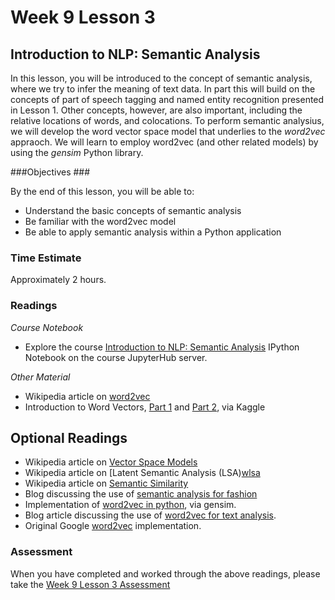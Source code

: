 # Week 9 Lesson 3 #
## Introduction to NLP: Semantic Analysis ##

In this lesson, you will be introduced to the concept of semantic
analysis, where we try to infer the meaning of text data. In part this
will build on the concepts of part of speech tagging and named entity
recognition presented in Lesson 1. Other concepts, however, are also
important, including the relative locations of words, and colocations.
To perform semantic analysius, we will develop the word vector space
model that underlies to the _word2vec_ appraoch. We will learn to employ
word2vec (and other related models) by using the _gensim_ Python
library. 
 
###Objectives ###

By the end of this lesson, you will be able to:

- Understand the basic concepts of semantic analysis
- Be familiar with the word2vec model
- Be able to apply semantic analysis within a Python application

### Time Estimate ###

Approximately 2 hours.

### Readings ####

_Course Notebook_

- Explore the course [Introduction to NLP: Semantic Analysis][l3nb]
IPython Notebook on the course JupyterHub server.

_Other Material_

- Wikipedia article on [word2vec][ww2v]
- Introduction to Word Vectors, [Part 1][ip1] and [Part 2][ip2], via Kaggle

## Optional Readings ##

- Wikipedia article on [Vector Space Models][wvsm]
- Wikipedia article on [Latent Semantic Analysis (LSA)[wlsa] 
- Wikipedia article on [Semantic Similarity][wss]
- Blog discussing the use of [semantic analysis for fashion][bwe] 
- Implementation of [word2vec in python][wip], via gensim.
- Blog article discussing the use of [word2vec for text analysis][wta].
- Original Google [word2vec][gw2v] implementation. 

### Assessment ###

When you have completed and worked through the above readings, please take the [Week 9 Lesson 3 Assessment][la]

[l3nb]: notebooks/intro2nlp-sa.ipynb
[la]: https://learn.illinois.edu/mod/quiz/view.php?id=1325329

[bwe]: http://developers.lyst.com/2014/11/11/word-embeddings-for-fashion/

[ip1]: https://www.kaggle.com/c/word2vec-nlp-tutorial/details/part-2-word-vectors
[ip2]: https://www.kaggle.com/c/word2vec-nlp-tutorial/details/part-3-more-fun-with-word-vectors

[wvsm]: https://en.wikipedia.org/wiki/Vector_space_model
[ww2v]: https://en.wikipedia.org/wiki/Word2vec
[wlsa]: https://en.wikipedia.org/wiki/Latent_semantic_analysis
[wss]: https://en.wikipedia.org/wiki/Semantic_similarity

[gw2v]: https://code.google.com/archive/p/word2vec/
[wip]: http://radimrehurek.com/gensim/models/word2vec.html
[wta]: http://blog.dato.com/practical-text-analysis-using-deep-learning
